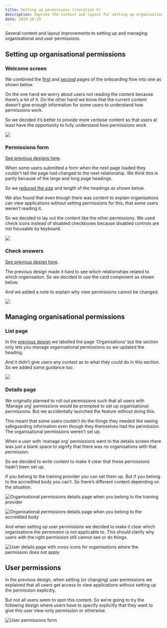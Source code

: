 ```yaml
---
title: Setting up permissions (iteration 5)
description: Improve the content and layout for setting up organisational and user permissions
date: 2020-10-19
---
```


Several content and layout improvements to setting up and managing organisational and user permissions.

## Setting up organisational permissions

### Welcome screen

We combined the [first](/manage-teacher-training-applications/setting-up-permissions-iteration-4/#organisation-set-up-welcome-page) and [second](/manage-teacher-training-applications/setting-up-permissions-iteration-4/#organisation-set-up-information-page) pages of the onboarding flow into one as shown below.

On the one hand we worry about users not reading the content because there’s a lot of it. On the other hand we know that the current content doesn’t give enough information for some users to understand how permissions work.

So we decided it’s better to provide more verbose content so that users at least have the opportunity to fully understand how permissions work.

![](org-permissions--welcome.png)

### Permissions form

[See previous designs here](/manage-teacher-training-applications/setting-up-permissions-iteration-4/#organisation-set-up-permissions-form).

When some users submitted a form when the next page loaded they couldn’t tell the page had changed to the next relationship. We think this is partly because of the large and long page headings.

So we [reduced the size](/manage-teacher-training-applications/smaller-headings) and length of the headings as shown below.

We also found that even though there was content to explain organisations can view applications without setting permissions for this, that some users weren’t reading it.

So we decided to lay out the content like the other permissions. We used check icons instead of disabled checkboxes because disabled controls are not focusable by keyboard.

![](org-permissions--form.png)

### Check answers

[See previous design here](manage-teacher-training-applications/setting-up-permissions-iteration-4/#organisation-set-up-check-answers-page).

The previous design made it hard to see which relationships related to which organisation. So we decided to use the card component as shown below.

And we added a note to explain why view permissions cannot be changed.

![](org-permissions--check.png)

## Managing organisational permissions

### List page

In the [previous design](manage-teacher-training-applications/setting-up-permissions-iteration-4/#organisation-list-page) we labelled the page ‘Organisations’ but the section only lets you manage organisational permissions so we updated the heading.

And it didn’t give users any context as to what they could do in this section. So we added some guidance too.

![](manage-org-permissions--list.png)

### Details page

We originally planned to roll out permissions such that all users with ‘Manage org’ permissions would be prompted to set up organisational permissions. But we accidentally launched the feature without doing this.

This meant that some users couldn’t do the things they needed like seeing safeguarding information even though they themselves had the permission. The organisational permissions weren’t set up.

When a user with ‘manage org’ permissions went to the details screen there was just a blank space to signify that there was no organisations with that permission.

So we decided to write content to make it clear that these permissions hadn’t been set up.

If you belong to the training provider you can set them up. But if you belong to the accredited body you can’t. So there’s different content depending on the situation.

![](manage-org-permissions--details-training-provider.png "Organisational permissions details page when you belong to the training provider")

![](manage-org-permissions--details-accredited-body.png "Organisational permissions details page when you belong to the accredited body")

And when setting up user permissions we decided to make it clear which organisations the permission is not applicable to. This should clarify why users with the right permission still cannot see or do things.

![](manage-users--details.png "User details page with cross icons for organisations where the permission does not apply")

## User permissions

In the previous design, when setting (or changing) user permissions we explained that all users get access to view applications without setting up the permission explicitly.

But not all users seem to spot this content. So we’re going to try the following design where users have to specify explicitly that they want to give this user view-only permission or otherwise.

![](manage-users--permissions.png "User permissions form")
